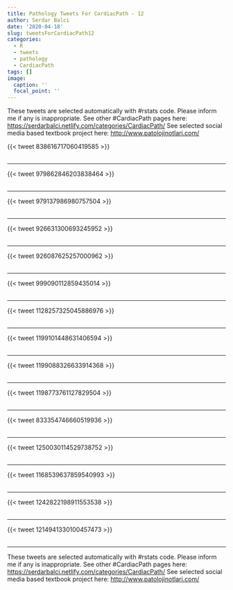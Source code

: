```yaml
---
title: Pathology Tweets For CardiacPath - 12
author: Serdar Balci
date: '2020-04-18'
slug: tweetsForCardiacPath12
categories:
  - R
  - tweets
  - pathology
  - CardiacPath
tags: []
image:
  caption: ''
  focal_point: ''
---
```



These tweets are selected automatically with #rstats code. Please inform me if any is inappropriate.
See other #CardiacPath pages here: https://serdarbalci.netlify.com/categories/CardiacPath/ 
See selected social media based textbook project here: http://www.patolojinotlari.com/

{{< tweet 838616717060419585 >}}
<br>
<br>
<hr>
{{< tweet 979862846203838464 >}}
<br>
<br>
<hr>
{{< tweet 979137986980757504 >}}
<br>
<br>
<hr>
{{< tweet 926631300693245952 >}}
<br>
<br>
<hr>
{{< tweet 926087625257000962 >}}
<br>
<br>
<hr>
{{< tweet 999090112859435014 >}}
<br>
<br>
<hr>
{{< tweet 1128257325045886976 >}}
<br>
<br>
<hr>
{{< tweet 1199101448631406594 >}}
<br>
<br>
<hr>
{{< tweet 1199088326633914368 >}}
<br>
<br>
<hr>
{{< tweet 1198773761127829504 >}}
<br>
<br>
<hr>
{{< tweet 833354746660519936 >}}
<br>
<br>
<hr>
{{< tweet 1250030114529738752 >}}
<br>
<br>
<hr>
{{< tweet 1168539637859540993 >}}
<br>
<br>
<hr>
{{< tweet 1242822198911553538 >}}
<br>
<br>
<hr>
{{< tweet 1214941330100457473 >}}
<br>
<br>
<hr>


These tweets are selected automatically with #rstats code. Please inform me if any is inappropriate.
See other #CardiacPath pages here: https://serdarbalci.netlify.com/categories/CardiacPath/ 
See selected social media based textbook project here: http://www.patolojinotlari.com/
